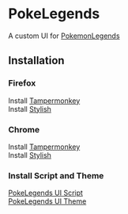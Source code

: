 # PokeLegends
A custom UI for [PokemonLegends](https://www.pokemonlegends.com/)  

## Installation
### Firefox
Install [Tampermonkey](https://addons.mozilla.org/en-US/firefox/addon/tampermonkey/)  
Install [Stylish](https://addons.mozilla.org/en-US/firefox/addon/stylish/)

### Chrome
Install [Tampermonkey](https://chrome.google.com/webstore/detail/tampermonkey/dhdgffkkebhmkfjojejmpbldmpobfkfo?hl=en)  
Install [Stylish](https://chrome.google.com/webstore/detail/stylish-custom-themes-for/fjnbnpbmkenffdnngjfgmeleoegfcffe?hl=en)

### Install Script and Theme
[PokeLegends UI Script](https://openuserjs.org/scripts/Ripster/PokeLegends_UI)  
[PokeLegends UI Theme](https://userstyles.org/styles/140834/pokemon-legends-dark)
